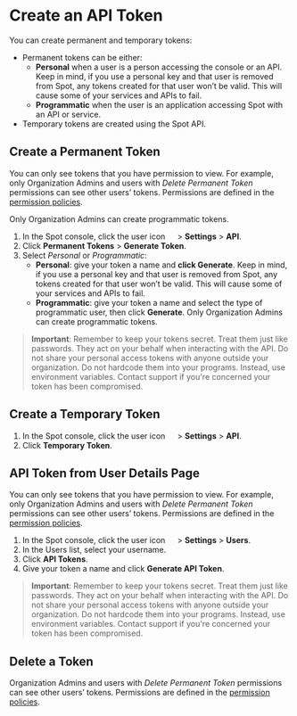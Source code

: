 # Create an API Token

You can create permanent and temporary tokens:
* Permanent tokens can be either:
    * **Personal** when a user is a person accessing the console or an API. Keep in mind, if you use a personal key and that user is removed from Spot, any tokens created for that user won’t be valid. This will cause some of your services and APIs to fail.
    * **Programmatic** when the user is an application accessing Spot with an API or service.
* Temporary tokens are created using the Spot API.

## Create a Permanent Token

You can only see tokens that you have permission to view. For example, only Organization Admins and users with <i>Delete Permanent Token</i> permissions can see other users’ tokens. Permissions are defined in the [permission policies](https://docs.spot.io/administration/policies/create-new-policy).

Only Organization Admins can create programmatic tokens.

1. In the Spot console, click the user icon <img height="14" src="https://docs.spot.io/administration/_media/usericon.png"> > **Settings** > **API**.
2. Click **Permanent Tokens** > **Generate Token**.
3. Select <i>Personal</i> or <i>Programmatic</i>:
    * **Personal**: give your token a name and **click Generate**. Keep in mind, if you use a personal key and that user is removed from Spot, any tokens created for that user won’t be valid. This will cause some of your services and APIs to fail.
    * **Programmatic**: give your token a name and select the type of programmatic user, then click **Generate**. Only Organization Admins can create programmatic tokens.
	
> **Important**: Remember to keep your tokens secret. Treat them just like passwords. They act on your behalf when interacting with the API. Do not share your personal access tokens with anyone outside your organization. Do not hardcode them into your programs. Instead, use environment variables. Contact support if you're concerned your token has been compromised.

## Create a Temporary Token

1. In the Spot console, click the user icon <img height="14" src="https://docs.spot.io/administration/_media/usericon.png"> > **Settings** > **API**.
2. Click **Temporary Token**.

## API Token from User Details Page

You can only see tokens that you have permission to view. For example, only Organization Admins and users with <i>Delete Permanent Token</i> permissions can see other users’ tokens. Permissions are defined in the [permission policies](https://docs.spot.io/administration/policies/create-new-policy).

1. In the Spot console, click the user icon <img height="14" src="https://docs.spot.io/administration/_media/usericon.png"> > **Settings** > **Users**.
2. In the Users list, select your username.
3. Click **API Tokens**.
4. Give your token a name and click **Generate API Token**.

> **Important**: Remember to keep your tokens secret. Treat them just like passwords. They act on your behalf when interacting with the API. Do not share your personal access tokens with anyone outside your organization. Do not hardcode them into your programs. Instead, use environment variables. Contact support if you're concerned your token has been compromised.

## Delete a Token

Organization Admins and users with <i>Delete Permanent Token</i> permissions can see other users’ tokens. Permissions are defined in the [permission policies](https://docs.spot.io/administration/policies/create-new-policy).
